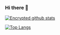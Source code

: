 ### Hi there 👋
[![Encrypted github stats](https://github-readme-stats.vercel.app/api?username=EncryptedScreen&show_icons=true&theme=radical)](https://github.com/anuraghazra/github-readme-stats)

[![Top Langs](https://github-readme-stats.vercel.app/api/top-langs/?username=EncryptedScreen)](https://github.com/anuraghazra/github-readme-stats)
